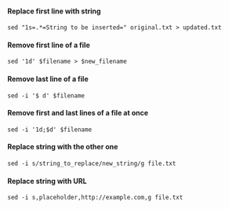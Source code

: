 #### Replace first line with string
```
sed "1s=.*=String to be inserted=" original.txt > updated.txt
```

#### Remove first line of a file
```
sed '1d' $filename > $new_filename
```

#### Remove last line of a file
```
sed -i '$ d' $filename
```

#### Remove first and last lines of a file at once
```
sed -i '1d;$d' $filename
```

#### Replace string with the other one
```
sed -i s/string_to_replace/new_string/g file.txt
```

#### Replace string with URL
```
sed -i s,placeholder,http://example.com,g file.txt
```
